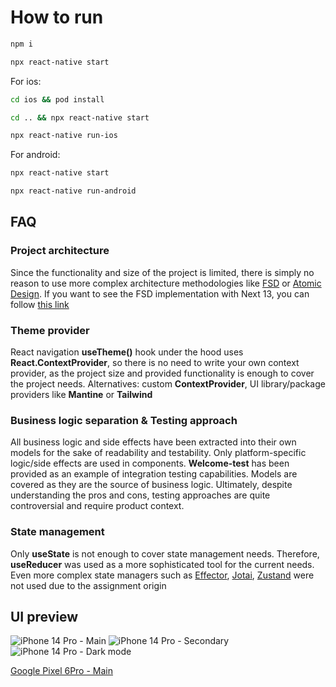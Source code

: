 # How to run

```bash
npm i
```

```bash
npx react-native start
```

For ios:

```bash
cd ios && pod install
```

```bash
cd .. && npx react-native start
```

```bash
npx react-native run-ios
```

For android:

```bash
npx react-native start
```

```bash
npx react-native run-android
```

## FAQ

### Project architecture

Since the functionality and size of the project is limited, there is simply no reason to use more complex architecture methodologies like [FSD](https://feature-sliced.design/) or [Atomic Design](https://atomicdesign.bradfrost.com/). If you want to see the FSD implementation with Next 13, you can follow [this link](https://github.com/jstrR/movie-app-experimental/tree/main)

### Theme provider

React navigation **useTheme()** hook under the hood uses **React.ContextProvider**, so there is no need to write your own context provider, as the project size and provided functionality is enough to cover the project needs. Alternatives: custom **ContextProvider**, UI library/package providers like **Mantine** or **Tailwind**

### Business logic separation & Testing approach

All business logic and side effects have been extracted into their own models for the sake of readability and testability. Only platform-specific logic/side effects are used in components. **Welcome-test** has been provided as an example of integration testing capabilities. Models are covered as they are the source of business logic. Ultimately, despite understanding the pros and cons, testing approaches are quite controversial and require product context.

### State management

Only **useState** is not enough to cover state management needs. Therefore, **useReducer** was used as a more sophisticated tool for the current needs. Even more complex state managers such as [Effector](https://effector.dev/), [Jotai](https://jotai.org/), [Zustand](https://zustand-demo.pmnd.rs/) were not used due to the assignment origin

## UI preview
![iPhone 14 Pro - Main](https://github.com/jstrR/rn-todo/assets/25367655/650dc49b-9da3-432f-bf9d-e64a03c0cb10)
![iPhone 14 Pro - Secondary](https://github.com/jstrR/rn-todo/assets/25367655/e0f576ae-268a-4811-9d77-38a6d00f4a86)
![iPhone 14 Pro - Dark mode](https://github.com/jstrR/rn-todo/assets/25367655/29e81bd2-7b72-47be-bf45-6fb9a677bdf2)


[Google Pixel 6Pro - Main](https://github.com/jstrR/rn-todo/assets/25367655/67dc639b-17b8-432e-b5d0-909a3619fb58)
